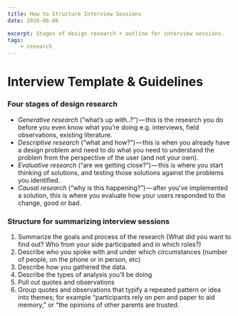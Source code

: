 ```yaml
---
title: How to Structure Interview Sessions
date: 2020-06-06

excerpt: Stages of design research + outline for interview sessions.
tags:
    - research
---
```


# Interview Template & Guidelines

### Four stages of design research
* *Generative research* (“what’s up with..?”) — this is the research you do before you even know what you’re doing e.g. interviews, field observations, existing literature.
* *Descriptive research* (“what and how?”) — this is when you already have a design problem and need to do what you need to understand the problem from the perspective of the user (and not your own).
* *Evaluative research* (“are we getting close?”) — this is where you start thinking of solutions, and testing those solutions against the problems you identified.
* *Causal research* (“why is this happening?”) — after you’ve implemented a solution, this is where you evaluate how your users responded to the change, good or bad.

### Structure for summarizing interview sessions
1. Summarize the goals and process of the research (What did you want to find out? Who from your side participated and in which roles?)
2. Describe who you spoke with and under which circumstances (number of people, on the phone or in person, etc)
3. Describe how you gathered the data.
4. Describe the types of analysis you’ll be doing
5. Pull out quotes and observations
6. Group quotes and observations that typify a repeated pattern or idea into themes; for example “participants rely on pen and paper to aid memory,” or “the opinions of other parents are trusted.
